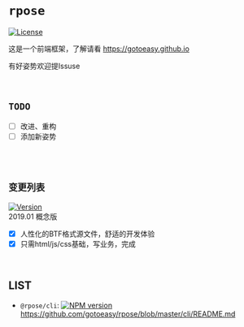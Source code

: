 # `rpose`

[![License](https://img.shields.io/badge/License-Apache%202-brightgreen.svg)](http://www.apache.org/licenses/LICENSE-2.0)

这是一个前端框架，了解请看 https://gotoeasy.github.io


有好姿势欢迎提Issuse


<br>


## `TODO`
- [ ] 改进、重构
- [ ] 添加新姿势

<br>
<br>


## `变更列表`
[![Version](https://img.shields.io/badge/Version-0.1.0-orange.svg)](#) <br>
2019.01 概念版
- [x] 人性化的BTF格式源文件，舒适的开发体验<br>
- [x] 只需html/js/css基础，写业务，完成<br>

<br>

## LIST
* `@rpose/cli`: [![NPM version](https://img.shields.io/npm/v/@rpose/cli.svg)](https://www.npmjs.com/package/@rpose/cli) https://github.com/gotoeasy/rpose/blob/master/cli/README.md

